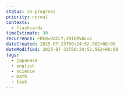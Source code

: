 ```yaml
---
status: in-progress
priority: normal
contexts:
  - flashcards
timeEstimate: 30
recurrence: FREQ=DAILY;INTERVAL=1
dateCreated: 2025-07-23T00:24:52.562+08:00
dateModified: 2025-07-23T00:24:52.562+08:00
tags:
  - japanese
  - english
  - science
  - math
  - task
---
```


